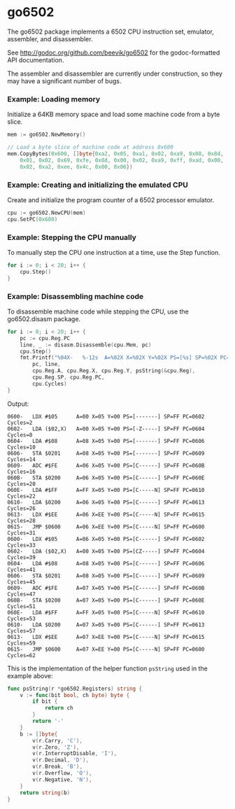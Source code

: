 go6502
======

The go6502 package implements a 6502 CPU instruction set, emulator,
assembler, and disassembler.

See http://godoc.org/github.com/beevik/go6502 for the godoc-formatted API
documentation.

The assembler and disassembler are currently under construction, so they
may have a significant number of bugs.

### Example: Loading memory

Initialize a 64KB memory space and load some machine code from a byte
slice.
```go
mem := go6502.NewMemory()

// Load a byte slice of machine code at address 0x600
mem.CopyBytes(0x600, []byte{0xa2, 0x05, 0xa1, 0x02, 0xa9, 0x08, 0x8d,
    0x01, 0x02, 0x69, 0xfe, 0x8d, 0x00, 0x02, 0xa9, 0xff, 0xad, 0x00,
    0x02, 0xa2, 0xee, 0x4c, 0x00, 0x06})
```

### Example: Creating and initializing the emulated CPU

Create and initialize the program counter of a 6502 processor emulator.
```go
cpu := go6502.NewCPU(mem)
cpu.SetPC(0x600)
```

### Example: Stepping the CPU manually

To manually step the CPU one instruction at a time, use the Step function.
```go
for i := 0; i < 20; i++ {
    cpu.Step()
}
```

### Example: Disassembling machine code

To disassemble machine code while stepping the CPU, use the go6502.disasm
package.
```go
for i := 0; i < 20; i++ {
    pc := cpu.Reg.PC
    line, _ := disasm.Disassemble(cpu.Mem, pc)
    cpu.Step()
    fmt.Printf("%04X-   %-12s  A=%02X X=%02X Y=%02X PS=[%s] SP=%02X PC=%04X Cycles=%d\n",
        pc, line,
        cpu.Reg.A, cpu.Reg.X, cpu.Reg.Y, psString(&cpu.Reg),
        cpu.Reg.SP, cpu.Reg.PC,
        cpu.Cycles)
}
```

Output:
```
0600-   LDX #$05      A=00 X=05 Y=00 PS=[-------] SP=FF PC=0602 Cycles=2
0602-   LDA ($02,X)   A=00 X=05 Y=00 PS=[-Z-----] SP=FF PC=0604 Cycles=8
0604-   LDA #$08      A=08 X=05 Y=00 PS=[-------] SP=FF PC=0606 Cycles=10
0606-   STA $0201     A=08 X=05 Y=00 PS=[-------] SP=FF PC=0609 Cycles=14
0609-   ADC #$FE      A=06 X=05 Y=00 PS=[C------] SP=FF PC=060B Cycles=16
060B-   STA $0200     A=06 X=05 Y=00 PS=[C------] SP=FF PC=060E Cycles=20
060E-   LDA #$FF      A=FF X=05 Y=00 PS=[C-----N] SP=FF PC=0610 Cycles=22
0610-   LDA $0200     A=06 X=05 Y=00 PS=[C------] SP=FF PC=0613 Cycles=26
0613-   LDX #$EE      A=06 X=EE Y=00 PS=[C-----N] SP=FF PC=0615 Cycles=28
0615-   JMP $0600     A=06 X=EE Y=00 PS=[C-----N] SP=FF PC=0600 Cycles=31
0600-   LDX #$05      A=06 X=05 Y=00 PS=[C------] SP=FF PC=0602 Cycles=33
0602-   LDA ($02,X)   A=00 X=05 Y=00 PS=[CZ-----] SP=FF PC=0604 Cycles=39
0604-   LDA #$08      A=08 X=05 Y=00 PS=[C------] SP=FF PC=0606 Cycles=41
0606-   STA $0201     A=08 X=05 Y=00 PS=[C------] SP=FF PC=0609 Cycles=45
0609-   ADC #$FE      A=07 X=05 Y=00 PS=[C------] SP=FF PC=060B Cycles=47
060B-   STA $0200     A=07 X=05 Y=00 PS=[C------] SP=FF PC=060E Cycles=51
060E-   LDA #$FF      A=FF X=05 Y=00 PS=[C-----N] SP=FF PC=0610 Cycles=53
0610-   LDA $0200     A=07 X=05 Y=00 PS=[C------] SP=FF PC=0613 Cycles=57
0613-   LDX #$EE      A=07 X=EE Y=00 PS=[C-----N] SP=FF PC=0615 Cycles=59
0615-   JMP $0600     A=07 X=EE Y=00 PS=[C-----N] SP=FF PC=0600 Cycles=62
```

This is the implementation of the helper function `psString` used in the 
example above:

```go
func psString(r *go6502.Registers) string {
	v := func(bit bool, ch byte) byte {
		if bit {
			return ch
		}
		return '-'
	}
	b := []byte{
		v(r.Carry, 'C'),
		v(r.Zero, 'Z'),
		v(r.InterruptDisable, 'I'),
		v(r.Decimal, 'D'),
		v(r.Break, 'B'),
		v(r.Overflow, 'O'),
		v(r.Negative, 'N'),
	}
	return string(b)
}
```
